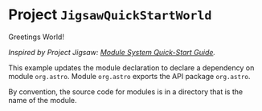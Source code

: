 # Project `JigsawQuickStartWorld`

Greetings World!

_Inspired by Project Jigsaw: [Module System Quick-Start Guide]._

This example updates the module declaration to declare a dependency on module `org.astro`.
Module `org.astro` exports the API package `org.astro`.

By convention, the source code for modules is in a directory that is the name of the module.

[Module System Quick-Start Guide]: https://openjdk.java.net/projects/jigsaw/quick-start
